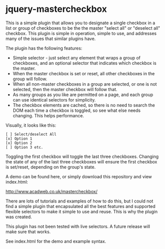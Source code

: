 jquery-mastercheckbox
=====================

This is a simple plugin that allows you to designate a single checkbox in a list
or group of checkboxes to be the the master "select all" or "deselect all" checkbox.
This plugin is simple in operation, simple to use, and addresses many of the issues
that similar plugins have.

The plugin has the following features:

* Simple selector - just select any element that wraps a group of checkboxes, and an
  optional selector that indicates which checkbox is the master.
* When the master checkbox is set or reset, all other checkboxes in the group will follow.
* When all non-master checkboxes in a group are selected, or one is not selected, then the
  master checkbox will follow that.
* As many groups as you like are permitted on a page, and each group can use identical
  selectors for simplicity.
* The checkbox elements are cached, so there is no need to search the DOM each time a
  checkbox is toggled, so see what else needs changing. This helps performance.

Visually, it looks like this:

    [ ] Select/deselect All
    [x] Option 1
    [x] Option 2
    [ ] Option 3 etc.

Toggling the first checkbox will toggle the last three checkboxes. Changing the state of
any of the last three checkboxes will ensure the first checkbox is set/reset, depending on
the group's state.

A demo can be found here, or simply download this repository and view index.html:

http://www.acadweb.co.uk/mastercheckbox/

There are lots of tutorials and examples of how to do this, but I could not find a simple
plugin that encapsulated all the best features and supported flexible selectors to make
it simple to use and reuse. This is why the plugin was created.

This plugin has not been tested with live selectors. A future release will make sure that works.

See index.html for the demo and example syntax.

